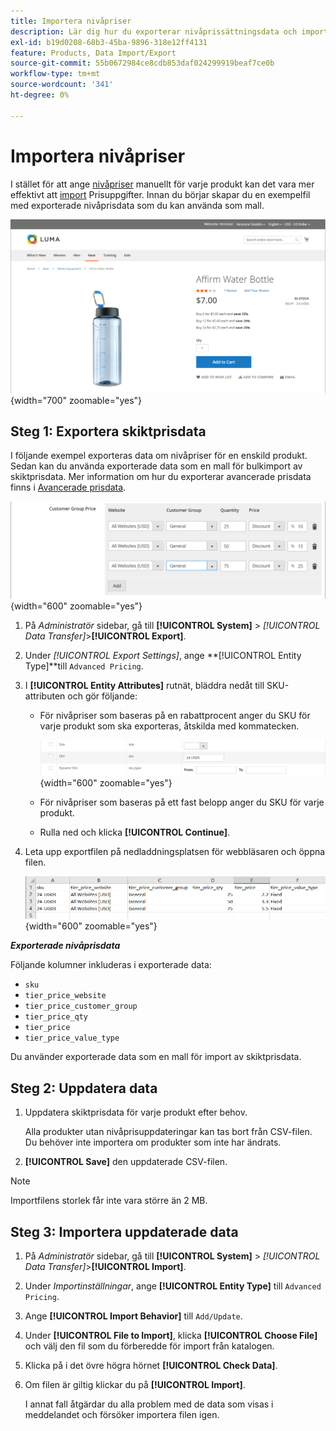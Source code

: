 ```yaml
---
title: Importera nivåpriser
description: Lär dig hur du exporterar nivåprissättningsdata och importerar uppdaterade data.
exl-id: b19d0208-68b3-45ba-9896-318e12ff4131
feature: Products, Data Import/Export
source-git-commit: 55b0672984ce8cdb853daf024299919beaf7ce0b
workflow-type: tm+mt
source-wordcount: '341'
ht-degree: 0%

---
```


# Importera nivåpriser

I stället för att ange [nivåpriser](../catalog/product-price-tier.md) manuellt för varje produkt kan det vara mer effektivt att [import](data-import.md) Prisuppgifter. Innan du börjar skapar du en exempelfil med exporterade nivåprisdata som du kan använda som mall.

![Exempel på butik - nivåpriser](./assets/storefront-tier-pricing-water-bottle.png){width="700" zoomable="yes"}

## Steg 1: Exportera skiktprisdata

I följande exempel exporteras data om nivåpriser för en enskild produkt. Sedan kan du använda exporterade data som en mall för bulkimport av skiktprisdata. Mer information om hur du exporterar avancerade prisdata finns i [Avancerade prisdata](data-attributes-product.md#advanced-pricing-attributes).

![Priser på produktnivå](./assets/price-tier-customer-group-discount.png){width="600" zoomable="yes"}

1. På _Administratör_ sidebar, gå till  **[!UICONTROL System]** > _[!UICONTROL Data Transfer]_>**[!UICONTROL Export]**.

1. Under _[!UICONTROL Export Settings]_, ange **[!UICONTROL Entity Type]**till `Advanced Pricing`.

1. I **[!UICONTROL Entity Attributes]** rutnät, bläddra nedåt till SKU-attributen och gör följande:

   - För nivåpriser som baseras på en rabattprocent anger du SKU för varje produkt som ska exporteras, åtskilda med kommatecken.

     ![Dataexport - SKU:er](./assets/price-tier-export-sku.png){width="600" zoomable="yes"}

   - För nivåpriser som baseras på ett fast belopp anger du SKU för varje produkt.

   - Rulla ned och klicka **[!UICONTROL Continue]**.

1. Leta upp exportfilen på nedladdningsplatsen för webbläsaren och öppna filen.

   ![Exempel - exporterade data om rabattskiktpris för kundgrupp](./assets/price-tier-customer-group-discount-export.png){width="600" zoomable="yes"}

**_Exporterade nivåprisdata_**

Följande kolumner inkluderas i exporterade data:

- `sku`
- `tier_price_website`
- `tier_price_customer_group`
- `tier_price_qty`
- `tier_price`
- `tier_price_value_type`

Du använder exporterade data som en mall för import av skiktprisdata.

## Steg 2: Uppdatera data

1. Uppdatera skiktprisdata för varje produkt efter behov.

   Alla produkter utan nivåprisuppdateringar kan tas bort från CSV-filen. Du behöver inte importera om produkter som inte har ändrats.

1. **[!UICONTROL Save]** den uppdaterade CSV-filen.

>[!NOTE]
>
>Importfilens storlek får inte vara större än 2 MB.

## Steg 3: Importera uppdaterade data

1. På _Administratör_ sidebar, gå till **[!UICONTROL System]** > _[!UICONTROL Data Transfer]_>**[!UICONTROL Import]**.

1. Under _Importinställningar_, ange **[!UICONTROL Entity Type]** till `Advanced Pricing`.

1. Ange **[!UICONTROL Import Behavior]** till `Add/Update`.

1. Under **[!UICONTROL File to Import]**, klicka **[!UICONTROL Choose File]** och välj den fil som du förberedde för import från katalogen.

1. Klicka på i det övre högra hörnet **[!UICONTROL Check Data]**.

1. Om filen är giltig klickar du på **[!UICONTROL Import]**.

   I annat fall åtgärdar du alla problem med de data som visas i meddelandet och försöker importera filen igen.
